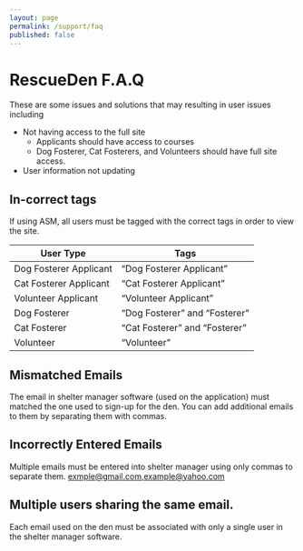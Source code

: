 ```yaml
---
layout: page
permalink: /support/faq
published: false
---
```


# RescueDen F.A.Q
These are some issues and solutions that may resulting in user issues including
	
* Not having access to the full site
	* Applicants should have access to courses
	* Dog Fosterer, Cat Fosterers, and Volunteers should have full site access.
* User information not updating

## In-correct tags
If using ASM, all users must be tagged with the correct tags in order to view the site.

|User Type|Tags|
|---|---|
|Dog Fosterer Applicant|“Dog Fosterer Applicant”|
|Cat Fosterer Applicant|“Cat Fosterer Applicant”|
|Volunteer Applicant|“Volunteer Applicant”|
|Dog Fosterer|“Dog Fosterer” and “Fosterer”|
|Cat Fosterer|“Cat Fosterer” and “Fosterer”|
|Volunteer|“Volunteer”|

## Mismatched Emails
The email in shelter manager software (used on the application) must matched the one used to sign-up for the den.  You can add additional emails to them by separating them with commas. 

## Incorrectly Entered Emails
Multiple emails must be entered into shelter manager using only commas to separate them. 
	exmple@gmail.com,example@yahoo.com

## Multiple users sharing the same email.
Each email used on the den must be associated with only a single user in the shelter manager software.



